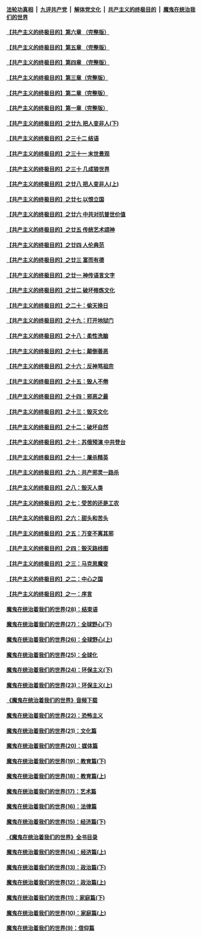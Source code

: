 ####  [法轮功真相](../../../../basic/blob/master/README.md?t=10020652) &nbsp;|&nbsp; [九评共产党](../../../../9ping.md/blob/master/README.md?t=10020652) &nbsp;|&nbsp; [解体党文化](../../../../jtdwh.md/blob/master/README.md?t=10020652)  &nbsp;|&nbsp; [共产主义的终极目的](../../../../gczydzjmd.md/blob/master/README.md?t=10020652) &nbsp;|&nbsp; [魔鬼在统治我们的世界](../../../../mgztzwmdsj.md/blob/master/README.md?t=10020652) 

#### [【共产主义的终极目的】第六章 （完整版）](../pages/nsc422/n11428913.md?t=10020652) 

#### [【共产主义的终极目的】第五章 （完整版）](../pages/nsc422/n11428912.md?t=10020652) 

#### [【共产主义的终极目的】第四章 （完整版）](../pages/nsc422/n11428907.md?t=10020652) 

#### [【共产主义的终极目的】第三章（完整版）](../pages/nsc422/n11428848.md?t=10020652) 

#### [【共产主义的终极目的】第二章（完整版）](../pages/nsc422/n11428831.md?t=10020652) 

#### [【共产主义的终极目的】第一章（完整版）](../pages/nsc422/n11417651.md?t=10020652) 

#### [【共产主义的终极目的】之廿九 把人变非人(下)](../pages/nsc422/n11344140.md?t=10020652) 

#### [【共产主义的终极目的】之三十二 结语](../pages/nsc422/n11360535.md?t=10020652) 

#### [【共产主义的终极目的】之三十一 末世景观](../pages/nsc422/n11351129.md?t=10020652) 

#### [【共产主义的终极目的】之三十 几成狼世界](../pages/nsc422/n11348280.md?t=10020652) 

#### [【共产主义的终极目的】之廿八 把人变非人(上)](../pages/nsc422/n11340492.md?t=10020652) 

#### [【共产主义的终极目的】之廿七 以恨立国](../pages/nsc422/n11336944.md?t=10020652) 

#### [【共产主义的终极目的】之廿六 中共对抗普世价值](../pages/nsc422/n11324785.md?t=10020652) 

#### [【共产主义的终极目的】之廿五 传统艺术颂神](../pages/nsc422/n11296396.md?t=10020652) 

#### [【共产主义的终极目的】之廿四 人伦典范](../pages/nsc422/n11296397.md?t=10020652) 

#### [【共产主义的终极目的】之廿三 富而有德](../pages/nsc422/n11283598.md?t=10020652) 

#### [【共产主义的终极目的】之廿一 神传语言文字](../pages/nsc422/n11263265.md?t=10020652) 

#### [【共产主义的终极目的】之廿二 破坏修炼文化](../pages/nsc422/n11245728.md?t=10020652) 

#### [【共产主义的终极目的】之二十：偷天换日](../pages/nsc422/n11238846.md?t=10020652) 

#### [【共产主义的终极目的】之十九：打开地狱门](../pages/nsc422/n11206376.md?t=10020652) 

#### [【共产主义的终极目的】之十八：柔性洗脑](../pages/nsc422/n11199994.md?t=10020652) 

#### [【共产主义的终极目的】之十七：颠倒善恶](../pages/nsc422/n11179782.md?t=10020652) 

#### [【共产主义的终极目的】之十六：反神骂祖宗](../pages/nsc422/n11166798.md?t=10020652) 

#### [【共产主义的终极目的】之十五：毁人不倦](../pages/nsc422/n11166792.md?t=10020652) 

#### [【共产主义的终极目的】之十四：邪恶之最](../pages/nsc422/n11150249.md?t=10020652) 

#### [【共产主义的终极目的】之十三：毁灭文化](../pages/nsc422/n11135227.md?t=10020652) 

#### [【共产主义的终极目的】之十二：破坏自然](../pages/nsc422/n11135214.md?t=10020652) 

#### [【共产主义的终极目的】之十：苏俄预演 中共登台](../pages/nsc422/n11118424.md?t=10020652) 

#### [【共产主义的终极目的】之十一：屠杀精英](../pages/nsc422/n11118442.md?t=10020652) 

#### [【共产主义的终极目的】之九：共产邪灵一路杀](../pages/nsc422/n11114139.md?t=10020652) 

#### [【共产主义的终极目的】之八：毁灭人类](../pages/nsc422/n11108503.md?t=10020652) 

#### [【共产主义的终极目的】之七：受苦的还是工农](../pages/nsc422/n11101809.md?t=10020652) 

#### [【共产主义的终极目的】之六：甜头和苦头](../pages/nsc422/n11096971.md?t=10020652) 

#### [【共产主义的终极目的】之五：万变不离其邪](../pages/nsc422/n11091285.md?t=10020652) 

#### [【共产主义的终极目的】之四：毁灭路线图](../pages/nsc422/n11086284.md?t=10020652) 

#### [【共产主义的终极目的】之三：马克思魔变](../pages/nsc422/n11061941.md?t=10020652) 

#### [【共产主义的终极目的】之二：中心之国](../pages/nsc422/n11047728.md?t=10020652) 

#### [【共产主义的终极目的】之一：序言](../pages/nsc422/n11086077.md?t=10020652) 

#### [魔鬼在统治着我们的世界(28)：结束语](../pages/nsc422/n10936246.md?t=10020652) 

#### [魔鬼在统治着我们的世界(27)：全球野心(下)](../pages/nsc422/n10928319.md?t=10020652) 

#### [魔鬼在统治着我们的世界(26)：全球野心(上)](../pages/nsc422/n10900318.md?t=10020652) 

#### [魔鬼在统治着我们的世界(25)：全球化](../pages/nsc422/n10788205.md?t=10020652) 

#### [魔鬼在统治着我们的世界(24)：环保主义(下)](../pages/nsc422/n10695307.md?t=10020652) 

#### [魔鬼在统治着我们的世界(23)：环保主义(上)](../pages/nsc422/n10688613.md?t=10020652) 

#### [《魔鬼在统治着我们的世界》音频下载](../pages/nsc422/n10635553.md?t=10020652) 

#### [魔鬼在统治着我们的世界(22)：恐怖主义](../pages/nsc422/n10614727.md?t=10020652) 

#### [魔鬼在统治着我们的世界(21)：文化篇](../pages/nsc422/n10597706.md?t=10020652) 

#### [魔鬼在统治着我们的世界(20)：媒体篇](../pages/nsc422/n10586579.md?t=10020652) 

#### [魔鬼在统治着我们的世界(19)：教育篇(下)](../pages/nsc422/n10564808.md?t=10020652) 

#### [魔鬼在统治着我们的世界(18)：教育篇(上)](../pages/nsc422/n10526970.md?t=10020652) 

#### [魔鬼在统治着我们的世界(17)：艺术篇](../pages/nsc422/n10499093.md?t=10020652) 

#### [魔鬼在统治着我们的世界(16)：法律篇](../pages/nsc422/n10485969.md?t=10020652) 

#### [魔鬼在统治着我们的世界(15)：经济篇(下)](../pages/nsc422/n10469975.md?t=10020652) 

#### [《魔鬼在统治着我们的世界》全书目录](../pages/nsc422/n10464261.md?t=10020652) 

#### [魔鬼在统治着我们的世界(14)：经济篇(上)](../pages/nsc422/n10457370.md?t=10020652) 

#### [魔鬼在统治着我们的世界(13)：政治篇(下)](../pages/nsc422/n10448270.md?t=10020652) 

#### [魔鬼在统治着我们的世界(12)：政治篇(上)](../pages/nsc422/n10444576.md?t=10020652) 

#### [魔鬼在统治着我们的世界(11)：家庭篇(下)](../pages/nsc422/n10440961.md?t=10020652) 

#### [魔鬼在统治着我们的世界(10)：家庭篇(上)](../pages/nsc422/n10435448.md?t=10020652) 

#### [魔鬼在统治着我们的世界(9)：信仰篇](../pages/nsc422/n10432159.md?t=10020652) 

